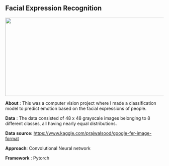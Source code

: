 ## Facial Expression Recognition
<img src = "https://user-images.githubusercontent.com/61198990/139836114-be800fcf-1548-40f3-a2ea-083b60bf07e3.png" height = "250" width = "700">

<b>About</b> : This was a computer vision project where I made a classification model to predict emotion based on the facial expressions of people.

<b>Data</b> : The data consisted of 48 x 48 grayscale images belonging to 8 different classes, all having nearly equal distributions.

<b>Data source: </b> https://www.kaggle.com/prajwalsood/google-fer-image-format

<b>Approach</b>: Convolutional Neural network

<b>Framework</b> : Pytorch

